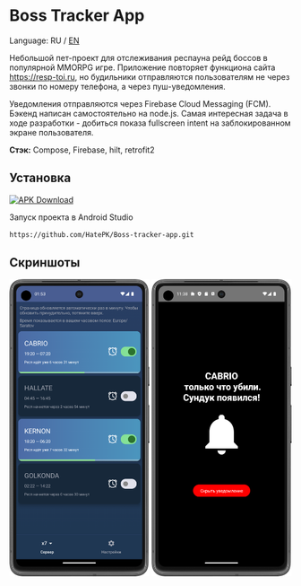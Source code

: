 
# Boss Tracker App

Language: RU / [EN](https://github.com/HatePK/Boss-tracker-app/blob/master/README.en.md)

Небольшой пет-проект для отслеживания респауна рейд боссов в популярной MMORPG игре. Приложение повторяет функциона сайта https://resp-toi.ru, но будильники отправляются пользователям не через звонки по номеру телефона, а через пуш-уведомления.

Уведомления отправляются через Firebase Cloud Messaging (FCM). Бэкенд написан самостоятельно на node.js. Самая интересная задача в ходе разработки - добиться показа fullscreen intent на заблокированном экране пользователя. 

**Стэк:** Compose, Firebase, hilt, retrofit2

## Установка
[![APK Download](https://img.shields.io/badge/APK-Download-brightgreen?logo=android)](https://github.com/HatePK/Boss-tracker-app/releases/download/v1.0.0/release.apk)

Запуск проекта в Android Studio

```bash
https://github.com/HatePK/Boss-tracker-app.git
```
    
## Скриншоты
<p float="left">
    <img src="https://github.com/HatePK/Boss-tracker-app/blob/master/Screenshot_20240410_005342.png" width="250"> 
    <img src="https://github.com/HatePK/Boss-tracker-app/blob/master/Screenshot_20240320_023827.png" width="250"> 
</p> 
